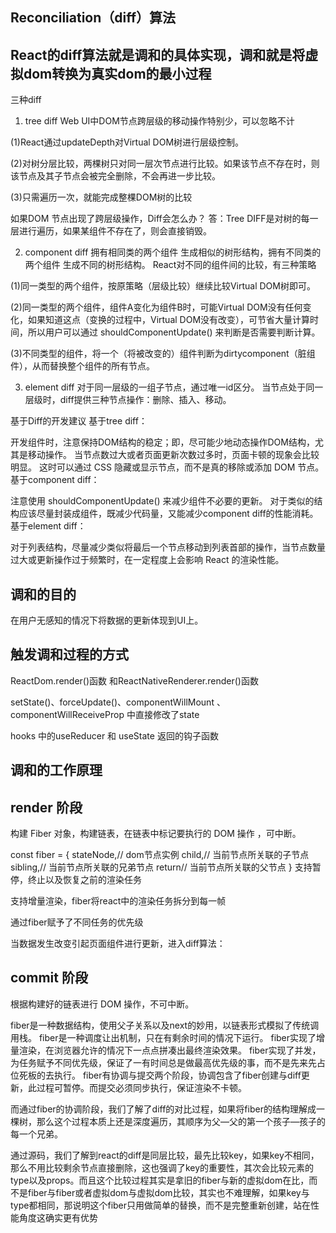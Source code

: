 ## Reconciliation（diff）算法

## React的diff算法就是调和的具体实现，调和就是将虚拟dom转换为真实dom的最小过程
三种diff
1. tree diff Web UI中DOM节点跨层级的移动操作特别少，可以忽略不计

(1)React通过updateDepth对Virtual DOM树进行层级控制。

(2)对树分层比较，两棵树只对同一层次节点进行比较。如果该节点不存在时，则该节点及其子节点会被完全删除，不会再进一步比较。

(3)只需遍历一次，就能完成整棵DOM树的比较

如果DOM 节点出现了跨层级操作，Diff会怎么办？
答：Tree DIFF是对树的每一层进行遍历，如果某组件不存在了，则会直接销毁。

2. component diff 拥有相同类的两个组件 生成相似的树形结构，拥有不同类的两个组件 生成不同的树形结构。
React对不同的组件间的比较，有三种策略

(1)同一类型的两个组件，按原策略（层级比较）继续比较Virtual DOM树即可。

(2)同一类型的两个组件，组件A变化为组件B时，可能Virtual DOM没有任何变化，如果知道这点（变换的过程中，Virtual DOM没有改变），可节省大量计算时间，所以用户可以通过 shouldComponentUpdate() 来判断是否需要判断计算。

(3)不同类型的组件，将一个（将被改变的）组件判断为dirtycomponent（脏组件），从而替换整个组件的所有节点。

3. element diff 对于同一层级的一组子节点，通过唯一id区分。
当节点处于同一层级时，diff提供三种节点操作：删除、插入、移动。


基于Diff的开发建议
基于tree diff：

开发组件时，注意保持DOM结构的稳定；即，尽可能少地动态操作DOM结构，尤其是移动操作。
当节点数过大或者页面更新次数过多时，页面卡顿的现象会比较明显。
这时可以通过 CSS 隐藏或显示节点，而不是真的移除或添加 DOM 节点。
基于component diff：

注意使用 shouldComponentUpdate() 来减少组件不必要的更新。
对于类似的结构应该尽量封装成组件，既减少代码量，又能减少component diff的性能消耗。
基于element diff：

对于列表结构，尽量减少类似将最后一个节点移动到列表首部的操作，当节点数量过大或更新操作过于频繁时，在一定程度上会影响 React 的渲染性能。



## 调和的目的
在用户无感知的情况下将数据的更新体现到UI上。

## 触发调和过程的方式
ReactDom.render()函数 和ReactNativeRenderer.render()函数

setState()、forceUpdate()、componentWillMount 、componentWillReceiveProp 中直接修改了state

hooks 中的useReducer 和 useState 返回的钩子函数

## 调和的工作原理
## render 阶段
构建 Fiber 对象，构建链表，在链表中标记要执行的 DOM 操作 ，可中断。

 const fiber = {
stateNode,// dom节点实例
child,// 当前节点所关联的子节点
sibling,// 当前节点所关联的兄弟节点
return// 当前节点所关联的父节点
}
支持暂停，终止以及恢复之前的渲染任务

支持增量渲染，fiber将react中的渲染任务拆分到每一帧

通过fiber赋予了不同任务的优先级

当数据发生改变引起页面组件进行更新，进入diff算法：

## commit 阶段
根据构建好的链表进行 DOM 操作，不可中断。

fiber是一种数据结构，使用父子关系以及next的妙用，以链表形式模拟了传统调用栈。 fiber是一种调度让出机制，只在有剩余时间的情况下运行。 fiber实现了增量渲染，在浏览器允许的情况下一点点拼凑出最终渲染效果。 fiber实现了并发，为任务赋予不同优先级，保证了一有时间总是做最高优先级的事，而不是先来先占位死板的去执行。 fiber有协调与提交两个阶段，协调包含了fiber创建与diff更新，此过程可暂停。而提交必须同步执行，保证渲染不卡顿。

而通过fiber的协调阶段，我们了解了diff的对比过程，如果将fiber的结构理解成一棵树，那么这个过程本质上还是深度遍历，其顺序为父—父的第一个孩子—孩子的每一个兄弟。

通过源码，我们了解到react的diff是同层比较，最先比较key，如果key不相同，那么不用比较剩余节点直接删除，这也强调了key的重要性，其次会比较元素的type以及props。而且这个比较过程其实是拿旧的fiber与新的虚拟dom在比，而不是fiber与fiber或者虚拟dom与虚拟dom比较，其实也不难理解，如果key与type都相同，那说明这个fiber只用做简单的替换，而不是完整重新创建，站在性能角度这确实更有优势